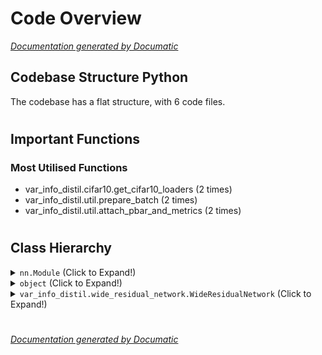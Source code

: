 # Code Overview

[_Documentation generated by Documatic_](https://www.documatic.com)

<!---Documatic-section-Codebase Structure Python-start--->
## Codebase Structure Python

The codebase has a flat structure, with 6 code files.

# #
<!---Documatic-section-Codebase Structure Python-end--->

<!---Documatic-section-Important Functions-start--->
## Important Functions

<!---Documatic-block-important_funcs-start--->
<!---Documatic-block-most_used_funcs-start--->
### Most Utilised Functions

* var_info_distil.cifar10.get_cifar10_loaders (2 times)
* var_info_distil.util.prepare_batch (2 times)
* var_info_distil.util.attach_pbar_and_metrics (2 times)
<!---Documatic-block-most_used_funcs-end--->
<!---Documatic-block-important_funcs-end--->

# #
<!---Documatic-section-Important Functions-end--->

<!---Documatic-section-Class Hierarchy-start--->
## Class Hierarchy

<!---Documatic-block-nn.Module-start--->
<details>
	<summary><code>nn.Module</code> (Click to Expand!)</summary>

* var_info_distil.loss.EnsembleKnowledgeTransferLoss
* var_info_distil.loss.GaussianLoss
* var_info_distil.loss.TemperatureScaledKLDivLoss
* var_info_distil.wide_residual_network.WideResidualNetwork
</details>
<!---Documatic-block-nn.Module-end--->

<!---Documatic-block-object-start--->
<details>
	<summary><code>object</code> (Click to Expand!)</summary>

* var_info_distil.util.BatchEvaluator
* var_info_distil.util.BatchUpdaterWithTransfer
* var_info_distil.util.BatchUpdaterWithoutTransfer
* var_info_distil.util.LearningRateUpdater
* var_info_distil.util.MetricLogger
</details>
<!---Documatic-block-object-end--->

<!---Documatic-block-var_info_distil.wide_residual_network.WideResidualNetwork-start--->
<details>
	<summary><code>var_info_distil.wide_residual_network.WideResidualNetwork</code> (Click to Expand!)</summary>

* var_info_distil.wide_residual_network.StudentWideResidualNetwork
* var_info_distil.wide_residual_network.TeacherWideResidualNetwork
</details>
<!---Documatic-block-var_info_distil.wide_residual_network.WideResidualNetwork-end--->

# #
<!---Documatic-section-Class Hierarchy-end--->

[_Documentation generated by Documatic_](https://www.documatic.com)